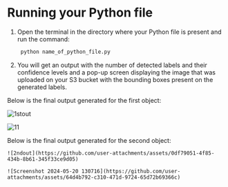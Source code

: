 # Running your Python file
1. Open the terminal in the directory where your Python file is present and run the command:

   ```sh
    python name_of_python_file.py
   ```
2. You will get an output with the number of detected labels and their confidence levels and a pop-up screen displaying the image that was uploaded on your S3 bucket 
   with the bounding boxes present on the generated labels.

Below is the final output generated for the first object:

   ![1stout](https://github.com/user-attachments/assets/d99f7f92-8cc8-4c8f-9daf-c59af341fa63)
   
   ![11](https://github.com/user-attachments/assets/3cefb920-4eac-46cd-a4da-543889c56dd0)

Below is the final output generated for the second object:

    ![2ndout](https://github.com/user-attachments/assets/0df79051-4f85-434b-8b61-345f33ce9d05)

    ![Screenshot 2024-05-20 130716](https://github.com/user-attachments/assets/64d4b792-c310-471d-9724-65d72b69366c)


   


   

   


     


